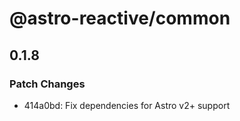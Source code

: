 # @astro-reactive/common

## 0.1.8

### Patch Changes

- 414a0bd: Fix dependencies for Astro v2+ support
